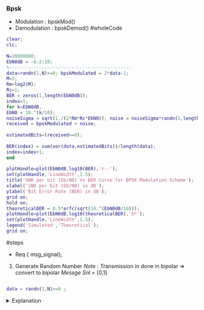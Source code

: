 ### Bpsk

- Modulation : bpskMod()
- Demodulation : bpskDemod()
#wholeCode
```matlab
clear;
clc;
 
N=10000000; 
EbN0dB = -6:2:10; 
%---------------------------------------------
data=randn(1,N)>=0; bpskModulated = 2*data-1; 
M=2; 
Rm=log2(M); 
Rc=1; 
BER = zeros(1,length(EbN0dB)); 
index=1;
for k=EbN0dB,
EbN0 = 10.^(k/10); 
noiseSigma = sqrt(1./(2*Rm*Rc*EbN0)); noise = noiseSigma*randn(1,length(bpskModulated));
received = bpskModulated + noise;
 
estimatedBits=(received>=0);
 
BER(index) = sum(xor(data,estimatedBits))/length(data);
index=index+1;
end
 
plotHandle=plot(EbN0dB,log10(BER),'r--');
set(plotHandle,'LineWidth',1.5);
title('SNR per bit (Eb/N0) Vs BER Curve for BPSK Modulation Scheme');
xlabel('SNR per bit (Eb/N0) in dB');
ylabel('Bit Error Rate (BER) in dB');
grid on;
hold on;
theoreticalBER = 0.5*erfc(sqrt(10.^(EbN0dB/10)));
plotHandle=plot(EbN0dB,log10(theoreticalBER),'k*');
set(plotHandle,'LineWidth',1.5);
legend('Simulated','Theoretical');
grid on;

```



#steps
- Req { msg_signal};

1. Generate Random Number
*Note* : Transmission  in done in bipolar => convert to bipolar
*Messge Snl* = [0,1]

```Matlab

data = randn(1,N)>=0 ; 

```
<details><summary>Explanation</summary>
`data = randn(1,N)>=0` Sets the data variable if the generated randn()'s output > mdcmd
 0 and resets(value will be equal to 0) if its output < 0
</summary>

2. Make data => 1,-1 

```Matlab
bpskModulated = 2*data-1;
```

2. Define channel add noise to it
*Req* : Length of message signale and noise should be equal


```matlab

noiseSigma = sqrt(1./(2*Rm*Rc*EbN0))
noise = noiseSigma * randn(2,length(bpskModulated)) % length... = 10



```


  
3. Identify The messege
*Note* :  Threshold Detection is used to identify the recieved signal

```matlab
recieved  = bpskModulated + noise 
```

	- Threshold detector
		```matlab
		 estimatedBits = (received>=0) 
		```


- Detect No of Error Bits
	XOR Tx and Rx , take sum = Bit error




### Aim 
1. Plot [[SNR]] vs [[Bit error rate]]
SNR 1/o< Bit Error rate (o< = propotional)
- Specs

- Steps
	1. 

DB <= Linear Scale ; 10 .^(k/20)



Notes - 

#?define
```matlab
 BER = zeros(1,length(EbN0dB)) 
```


#### Output
![[BTech/Communication_LAB/Files/expt1_graph.png]]





















